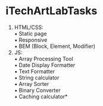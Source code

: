 # iTechArtLabTasks
1. HTML/CSS:</br>
    ▪️ Static page</br>
    ▪️ Responsive</br>
    ▪️ BEM (Block, Element, Modifier)</br>
2. JS:</br>
    ▪️ Array Processing Tool</br>
    ▪️ Date Display Formatter</br>
    ▪️ Text Formatter</br>
    ▪️ String calculator</br>
    ▪️ Array Sorter</br>
    ▪️ Binary Converter</br>
    ▪️ Caching calculator*</br>
